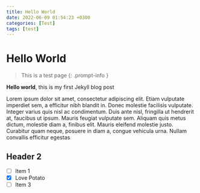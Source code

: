 ```yaml
---
title: Hello World
date: 2022-06-09 01:54:23 +0300
categories: [Test]
tags: [test]
---
```


# Hello World

> This is a test page
{: .prompt-info }

**Hello world**, this is my first Jekyll blog post

Lorem ipsum dolor sit amet, consectetur adipiscing elit. Etiam vulputate imperdiet sem, a efficitur nibh blandit in. Donec molestie facilisis vulputate. Integer varius quis nisl ac condimentum. Duis ante nisl, fringilla ut hendrerit at, faucibus ut ipsum. Mauris feugiat vulputate sem. Aliquam quis metus dictum, molestie diam a, finibus elit. Mauris eleifend molestie justo. Curabitur quam neque, posuere in diam a, congue vehicula urna. Nullam convallis efficitur egestas

## Header 2

- [ ] Item 1
- [x] Love Potato
- [ ] Item 3
